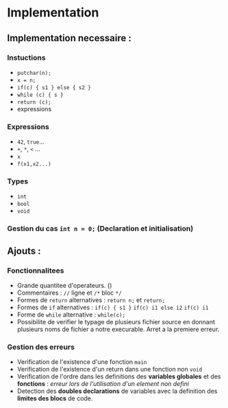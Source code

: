 # Implementation

## Implementation necessaire :

### Instuctions
- `putchar(n);`
- `x = n;`
- `if(c) { s1 } else { s2 }`
- `while (c) { s }`
- `return (c);`
- expressions
### Expressions
- `42`, `true`...
- `+`, `*`, `<` ...
- `x`
- `f(x1,x2...)`
### Types
- `int`
- `bool`
- `void`	
### Gestion du cas `int n = 0;` (Declaration et initialisation)

## Ajouts :

### Fonctionnalitees
- Grande quantitee d'operateurs. ()
- Commentaires : `//` ligne et `/*` bloc `*/`
- Formes de `return` alternatives : `return n;` et `return;`
- Formes de `if` alternatives : `if(c) { s1 }` `if(c) i1 else i2` `if(c) i1`
- Forme de `while` alternative : `while(c);`
- Possibilite de verifier le typage de plusieurs fichier source en donnant plusieurs noms de fichier a notre execurable. Arret a la premiere erreur.

### Gestion des erreurs
- Verification de l'existence d'une fonction `main`
- Verification de l'existence d'un return dans une fonction non `void`
- Verification de l'ordre dans les definitions des **variables globales** et des **fonctions** : *erreur lors de l'utilisation d'un element non defini*
- Detection des **doubles declarations** de variables avec la definition des **limites des blocs** de code.